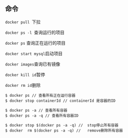 ## 命令

`docker pull `下拉

`docker ps -l `查询运行的项目

`docker ps` 查询正在运行的项目

`docker start mysql`启动项目

`docker images`查询已有镜像 

`docker kill id`暂停

`docker rm id`删除



```
$ docker ps // 查看所有正在运行容器
$ docker stop containerId // containerId 是容器的ID

$ docker ps -a // 查看所有容器
$ docker ps -a -q // 查看所有容器ID

$ docker stop $(docker ps -a -q) //  stop停止所有容器
$ docker  rm $(docker ps -a -q) //   remove删除所有容器
```

